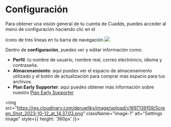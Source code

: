 # Configuración

Para obtener una visión general de tu cuenta de Cuadds, puedes acceder al menú de configuración haciendo clic en el <div className="alignment-icons">ícono de tres líneas en tu barra de navegación.<img src="https://res.cloudinary.com/deruwllkv/image/upload/v1695935427/Screen_Shot_2023-09-28_at_17.09.16.png" className="image-icon"></img></div>

Dentro de **configuración**, puedes ver y editar información como:

- **Perfil**: tu nombre de usuario, nombre real, correo electrónico, idioma y contraseña.
- **Almacenamiento**: aquí puedes ver el espacio de almacenamiento utilizado y el botón de actualización para comprar más espacio para tus archivos.
- **Plan Early Supporter**: aquí puedes obtener más información sobre nuestro [Plan Early Supporter](../PlansAndSubscriptions/PlansAndSubscriptions.md)

<img src="https://res.cloudinary.com/deruwllkv/image/upload/v1697139159/Screen_Shot_2023-10-12_at_14.37.03.png" className="image-1" alt="Settings image" style={{ height: '360px' }}></img>